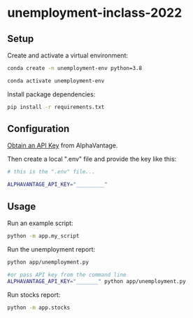 # unemployment-inclass-2022



## Setup

Create and activate a virtual environment:

```sh
conda create -n unemployment-env python=3.8

conda activate unemployment-env
```

Install package dependencies:

```sh
pip install -r requirements.txt
```

## Configuration


[Obtain an API Key](https://www.alphavantage.co/support/#api-key) from AlphaVantage.

Then create a local ".env" file and provide the key like this:

```sh
# this is the ".env" file...

ALPHAVANTAGE_API_KEY="_________"
```



## Usage

Run an example script:

```sh
python -m app.my_script
```

Run the unemployment report:

```sh
python app/unemployment.py

#or pass API key from the command line
ALPHAVANTAGE_API_KEY="_______" python app/unemployment.py
```

Run stocks report:

```sh
python -m app.stocks
```